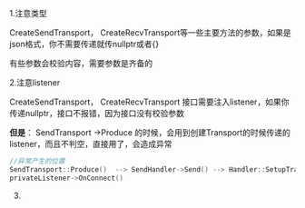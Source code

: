 1.注意类型

 CreateSendTransport， CreateRecvTransport等一些主要方法的参数，如果是json格式，你不需要传递就传nullptr或者{}

 有些参数会校验内容，需要参数是齐备的

2.注意listener

 CreateSendTransport，  CreateRecvTransport 接口需要注入listener，如果你传递nullptr，接口不报错，因为接口没有校验参数

**但是**： SendTransport ->Produce 的时候，会用到创建Transport的时候传递的listener，而且不判空，直接用了，会造成异常  

```c++
//异常产生的位置
SendTransport::Produce()  --> SendHandler->Send() --> Handler::SetupTransport() --> 
privateListener->OnConnect()
```

3.
